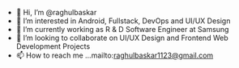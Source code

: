 - 👋 Hi, I’m @raghulbaskar
- 👀 I’m interested in Android, Fullstack, DevOps and UI/UX Design
- 🌱 I’m currently working as R & D Software Engineer at Samsung
- 💞️ I’m looking to collaborate on UI/UX Design and Frontend Web Development Projects
- 📫 How to reach me ...mailto:raghulbaskar1123@gmail.com


